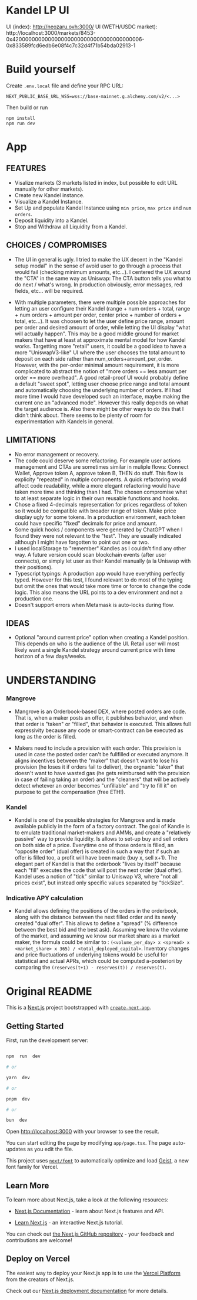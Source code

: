 # Kandel LP UI


UI (index): http://neozaru.ovh:3000/
UI (WETH/USDC market): http://localhost:3000/markets/8453-0x4200000000000000000000000000000000000006-0x833589fcd6edb6e08f4c7c32d4f71b54bda02913-1

# Build yourself

Create `.env.local` file and define your RPC URL:
```
NEXT_PUBLIC_BASE_URL_WSS=wss://base-mainnet.g.alchemy.com/v2/<...>

```

Then build or run
```
npm install
npm run dev
```

  
# App
## FEATURES
- Visalize markets (3 markets listed in index, but possible to edit URL manually for other markets).
- Create new Kandel instance.
- Visualize a Kandel Instance.
- Set Up and populate Kandel Instance using `min price`, `max price` and `num orders`.
- Deposit liquidity into a Kandel.
- Stop and Withdraw all Liquidity from a Kandel.

## CHOICES / COMPROMISES

- The UI in general is ugly. I tried to make the UX decent in the "Kandel setup modal" in the sense of avoid user to go through a process that would fail (checking minimum amounts, etc...). I centered the UX around the "CTA" in the same way as Uniswap: The CTA button tells you what to do next / what's wrong. In production obviously, error messages, red fields, etc... will be required.

- With multiple parameters, there were multiple possible approaches for letting an user configure their Kandel (range + num orders + total, range + num orders + amount per order, center price + number of orders + total, etc...). It was choosen to let the user define price range, amount per order and desired amount of order, while letting the UI display "what will actually happen". This may be a good middle ground for market makers that have at least at approximate mental model for how Kandel works. Targetting more "retail" users, it could be a good idea to have a more "UniswapV3-like" UI where the user chooses the total amount to deposit on each side rather than num_orders+amount_per_order. However, with the per-order minimal amount requirement, it is more complicated to abstract the notion of "more orders == less amount per order == more overhead". A good retail-proof UI would probably define a default "sweet spot", letting user choose price range and total amount and automatically choosing the underlying number of orders. If I had more time I would have developed such an interface, maybe making the current one an "advanced mode". However this really depends on what the target audience is. Also there might be other ways to do this that I didn't think about. There seems to be plenty of room for experimentation with Kandels in general.  

## LIMITATIONS

- No error management or recovery.
- The code could deserve some refactoring. For example user actions management and CTAs are sometimes similar in muliple flows: Connect Wallet, Approve token A, approve token B, THEN do stuff. This flow is explicity "repeated" in multiple components. A quick refactoring would affect code readability, while a more elegant refactoring would have taken more time and thinking than I had. The chosen compromise what to at least separate logic in their own reusable functions and hooks.
- Chose a fixed 4-decimals representation for prices regardless of token so it would be compatible with broader range of token. Make price display ugly for some tokens. In a production environment, each token could have specific "fixed" decimals for price and amount.
- Some quick hooks / components were generated by ChatGPT when I found they were not relevant to the "test". They are usually indicated although I might have forgotten to point out one or two.
- I used localStorage to "remember" Kandles as I couldn't find any other way. A future version could scan blockchain events (after user connects), or simply let user as their Kandel manually (a la Uniswap with their positions).
- Typescript typings: A production app would have everything perfectly typed. However for this test, I found relevant to do most of the typing but omit the ones that would take more time or force to change the code logic. This also means the URL points to a dev environment and not a production one.
- Doesn't support errors when Metamask is auto-locks during flow.

  

## IDEAS

- Optional "around current price" option when creating a Kandel position. This depends on who is the audience of the UI. Retail user will most likely want a single Kandel strategy around current price with time horizon of a few days/weeks.

  
  

# UNDERSTANDING

  

### Mangrove

  

- Mangrove is an Orderbook-based DEX, where posted orders are code. That is, when a maker posts an offer, it publishes behavior, and when that order is "taken" or "filled", that behavior is executed. This allows full expressivity because any code or smart-contract can be executed as long as the order is filled.

- Makers need to include a provision with each order. This provision is used in case the posted order can't be fullfilled or executed anymore. It aligns incentives between the "maker" that doesn't want to lose his provision (he loses it if orders fail to deliver), the orgnanic "taker" that doesn't want to have wasted gas (he gets reimbursed with the provision in case of failing taking an order) and the "cleaners" that will be actively detect whetever an order becomes "unfillable" and "try to fill it" on purpose to get the compensation (free ETH!).

  

### Kandel

  

- Kandel is one of the possible strategies for Mangrove and is made available publicly in the form of a factory contract. The goal of Kandle is to emulate traditional market-makers and AMMs, and create a "relatively passive" way to provide liquidity. Is allows to set-up buy and sell orders on both side of a price. Everytime one of those orders is filled, an "opposite order" (dual offer) is created in such a way that if such an offer is filled too, a profit will have been made (buy x, sell x+1). The elegant part of Kandel is that the orderbook "lives by itself" because each "fill" executes the code that will post the next order (dual offer). Kandel uses a notion of "tick" similar to Uniswap V3, where "not all prices exist", but instead only specific values separated by "tickSize".

  

### Indicative APY calculation

  

- Kandel allows defining the positions of the orders in the orderbook, along with the distance between the next filled order and its newly created "dual offer". This allows to define a "spread" (% difference between the best bid and the best ask). Assuming we know the volume of the market, and assuming we know our market share as a market maker, the formula could be similar to : `(<volume_per_day> x <spread> x <market_share> x 365) / <total_deployed_capital>`. Inventory changes and price fluctuations of underlying tokens would be useful for statistical and actual APRs, which could be computed a-posteriori by comparing the `(reserves(t+1) - reserves(t)) / reserves(t)`.

  

# Original README

  

This is a [Next.js](https://nextjs.org) project bootstrapped with [`create-next-app`](https://nextjs.org/docs/app/api-reference/cli/create-next-app).

  

## Getting Started

  

First, run the development server:

  

```bash

npm  run  dev

# or

yarn  dev

# or

pnpm  dev

# or

bun  dev

```

  

Open [http://localhost:3000](http://localhost:3000) with your browser to see the result.

  

You can start editing the page by modifying `app/page.tsx`. The page auto-updates as you edit the file.

  

This project uses [`next/font`](https://nextjs.org/docs/app/building-your-application/optimizing/fonts) to automatically optimize and load [Geist](https://vercel.com/font), a new font family for Vercel.

  

## Learn More

  

To learn more about Next.js, take a look at the following resources:

  

- [Next.js Documentation](https://nextjs.org/docs) - learn about Next.js features and API.

- [Learn Next.js](https://nextjs.org/learn) - an interactive Next.js tutorial.

  

You can check out [the Next.js GitHub repository](https://github.com/vercel/next.js) - your feedback and contributions are welcome!

  

## Deploy on Vercel

  

The easiest way to deploy your Next.js app is to use the [Vercel Platform](https://vercel.com/new?utm_medium=default-template&filter=next.js&utm_source=create-next-app&utm_campaign=create-next-app-readme) from the creators of Next.js.

  

Check out our [Next.js deployment documentation](https://nextjs.org/docs/app/building-your-application/deploying) for more details.
